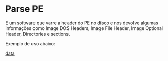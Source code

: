 # Parse PE

É um software que varre a header do PE no disco e nos devolve algumas informações como Image DOS Headers, Image File Header, Image Optional Header, Directories e sections.

Exemplo de uso abaixo:

[data](./Imgs/Example.png)
